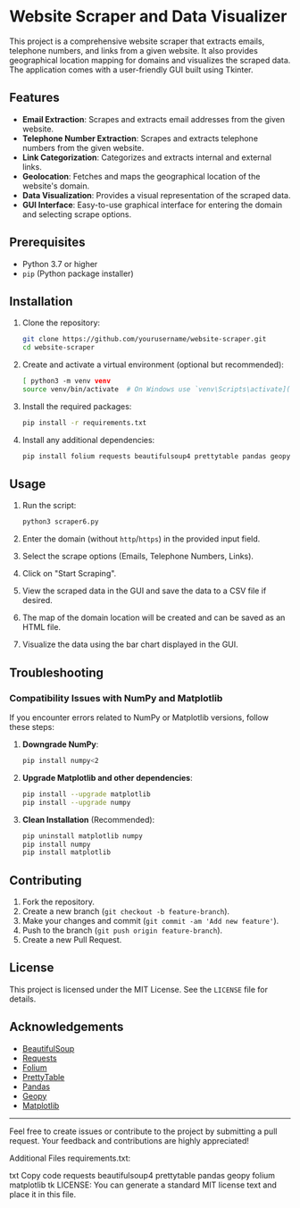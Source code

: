 # Website Scraper and Data Visualizer

This project is a comprehensive website scraper that extracts emails, telephone numbers, and links from a given website. It also provides geographical location mapping for domains and visualizes the scraped data. The application comes with a user-friendly GUI built using Tkinter.

## Features

- **Email Extraction**: Scrapes and extracts email addresses from the given website.
- **Telephone Number Extraction**: Scrapes and extracts telephone numbers from the given website.
- **Link Categorization**: Categorizes and extracts internal and external links.
- **Geolocation**: Fetches and maps the geographical location of the website's domain.
- **Data Visualization**: Provides a visual representation of the scraped data.
- **GUI Interface**: Easy-to-use graphical interface for entering the domain and selecting scrape options.

## Prerequisites

- Python 3.7 or higher
- `pip` (Python package installer)

## Installation

1. Clone the repository:
    ```bash
    git clone https://github.com/yourusername/website-scraper.git
    cd website-scraper
    ```

2. Create and activate a virtual environment (optional but recommended):
    ```bash
   [ python3 -m venv venv
    source venv/bin/activate  # On Windows use `venv\Scripts\activate](https://github.com/pontiac062/ElvisOsint.git)`
    ```

3. Install the required packages:
    ```bash
    pip install -r requirements.txt
    ```

4. Install any additional dependencies:
    ```bash
    pip install folium requests beautifulsoup4 prettytable pandas geopy matplotlib
    ```

## Usage

1. Run the script:
    ```bash
    python3 scraper6.py
    ```

2. Enter the domain (without `http`/`https`) in the provided input field.

3. Select the scrape options (Emails, Telephone Numbers, Links).

4. Click on "Start Scraping".

5. View the scraped data in the GUI and save the data to a CSV file if desired.

6. The map of the domain location will be created and can be saved as an HTML file.

7. Visualize the data using the bar chart displayed in the GUI.

## Troubleshooting

### Compatibility Issues with NumPy and Matplotlib

If you encounter errors related to NumPy or Matplotlib versions, follow these steps:

1. **Downgrade NumPy**:
    ```bash
    pip install numpy<2
    ```

2. **Upgrade Matplotlib and other dependencies**:
    ```bash
    pip install --upgrade matplotlib
    pip install --upgrade numpy
    ```

3. **Clean Installation** (Recommended):
    ```bash
    pip uninstall matplotlib numpy
    pip install numpy
    pip install matplotlib
    ```

## Contributing

1. Fork the repository.
2. Create a new branch (`git checkout -b feature-branch`).
3. Make your changes and commit (`git commit -am 'Add new feature'`).
4. Push to the branch (`git push origin feature-branch`).
5. Create a new Pull Request.

## License

This project is licensed under the MIT License. See the `LICENSE` file for details.

## Acknowledgements

- [BeautifulSoup](https://www.crummy.com/software/BeautifulSoup/)
- [Requests](https://docs.python-requests.org/)
- [Folium](https://python-visualization.github.io/folium/)
- [PrettyTable](https://pypi.org/project/prettytable/)
- [Pandas](https://pandas.pydata.org/)
- [Geopy](https://geopy.readthedocs.io/)
- [Matplotlib](https://matplotlib.org/)

---

Feel free to create issues or contribute to the project by submitting a pull request. Your feedback and contributions are highly appreciated!

Additional Files
requirements.txt:

txt
Copy code
requests
beautifulsoup4
prettytable
pandas
geopy
folium
matplotlib
tk
LICENSE:
You can generate a standard MIT license text and place it in this file.
